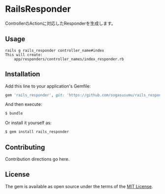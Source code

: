 # RailsResponder
ControllerのActionに対応したResponderを生成します。

## Usage
    rails g rails_responder controller_name#index
    This will create:
        app/responders/controller_names/index_responder.rb

## Installation
Add this line to your application's Gemfile:

```ruby
gem 'rails_responder', git: 'https://github.com/sogasusumu/rails_responder.git'
```

And then execute:
```bash
$ bundle
```

Or install it yourself as:
```bash
$ gem install rails_responder
```

## Contributing
Contribution directions go here.

## License
The gem is available as open source under the terms of the [MIT License](https://opensource.org/licenses/MIT).
